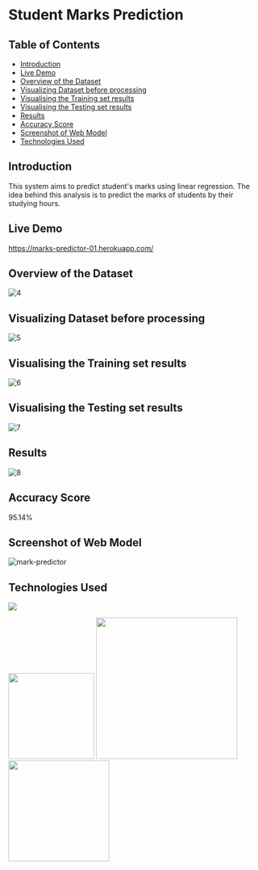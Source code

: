 # Student Marks Prediction

## Table of Contents
  * [Introduction](#introduction)
  * [Live Demo](#live-demo)
  * [Overview of the Dataset](#overview-of-the-dataset)
  * [Visualizing Dataset before processing](#visualizing-dataset-before-processing)
  * [Visualising the Training set results](#visualising-the-training-set-results)
  * [Visualising the Testing set results](#visualising-the-testing-set-results)
  * [Results](#results)
  * [Accuracy Score](#accuracy-score)
  * [Screenshot of Web Model](#screenshot-of-web-model)
  * [Technologies Used](#technologies-used)
  
## Introduction
This system aims to predict student's marks using linear regression. The idea behind this analysis is to predict the marks of students by their studying hours. <br/>

## Live Demo
https://marks-predictor-01.herokuapp.com/

## Overview of the Dataset
![4](https://user-images.githubusercontent.com/73738015/100090617-74c63780-2e79-11eb-9579-549d90fe009b.JPG)

## Visualizing Dataset before processing
![5](https://user-images.githubusercontent.com/73738015/100088574-57439e80-2e76-11eb-96bb-a0a35a79c9f9.JPG)

## Visualising the Training set results
![6](https://user-images.githubusercontent.com/73738015/100090038-98d54900-2e78-11eb-94f0-00b03d44f76c.JPG)

## Visualising the Testing set results
![7](https://user-images.githubusercontent.com/73738015/100090052-9d99fd00-2e78-11eb-89c0-bce91ec609d0.JPG)

## Results
![8](https://user-images.githubusercontent.com/73738015/100090887-e2726380-2e79-11eb-814e-0b5bdca25646.JPG)

## Accuracy Score
95.14%

## Screenshot of Web Model
![mark-predictor](https://user-images.githubusercontent.com/73738015/103455737-735c1a80-4d15-11eb-8c92-877309010d0a.PNG)

## Technologies Used

![](https://forthebadge.com/images/badges/made-with-python.svg)

[<img target="_blank" src="https://flask.palletsprojects.com/en/1.1.x/_images/flask-logo.png" width=170>](https://flask.palletsprojects.com/en/1.1.x/) [<img target="_blank" src="https://number1.co.za/wp-content/uploads/2017/10/gunicorn_logo-300x85.png" width=280>](https://gunicorn.org) [<img target="_blank" src="https://scikit-learn.org/stable/_static/scikit-learn-logo-small.png" width=200>](https://scikit-learn.org/stable/) 



